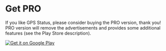 # Get PRO

If you like GPS Status, please consider buying the PRO version, thank you!
PRO version will remove the advertisements and provides some additional features (see the Play Store description).


[![Get it on Google Play](http://www.android.com/images/brand/get_it_on_play_logo_large.png)](https://play.google.com/store/apps/details?id=com.eclipsim.gpstoolbox.pro)


